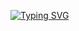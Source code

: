 [![Typing SVG](https://readme-typing-svg.herokuapp.com?color=%23C11A4EDD&size=25&vCenter=true&multiline=true&height=160&lines=Kenjii%232641;%3F)](https://git.io/typing-svg)

<!--
**xKenjii/xKenjii** is a ✨ _special_ ✨ repository because its `README.md` (this file) appears on your GitHub profile.

Here are some ideas to get you started:

- 🔭 I’m currently working on ...
- 🌱 I’m currently learning ...
- 👯 I’m looking to collaborate on ...
- 🤔 I’m looking for help with ...
- 💬 Ask me about ...
- 📫 How to reach me: ...
- 😄 Pronouns: ...
- ⚡ Fun fact: ...
-->
